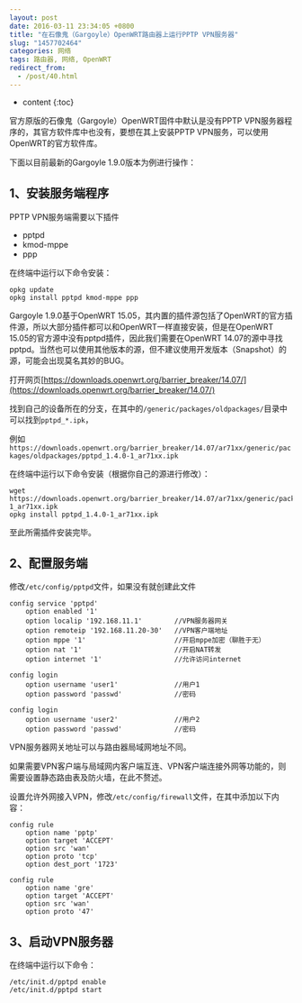 ```yaml
---
layout: post
date: 2016-03-11 23:34:05 +0800
title: "在石像鬼（Gargoyle）OpenWRT路由器上运行PPTP VPN服务器"
slug: "1457702464"
categories: 网络
tags: 路由器, 网络, OpenWRT
redirect_from:
  - /post/40.html
---
```

* content
{:toc}

官方原版的石像鬼（Gargoyle）OpenWRT固件中默认是没有PPTP VPN服务器程序的，其官方软件库中也没有，要想在其上安装PPTP VPN服务，可以使用OpenWRT的官方软件库。
<!--more-->

下面以目前最新的Gargoyle 1.9.0版本为例进行操作：

## 1、安装服务端程序

PPTP VPN服务端需要以下插件

* pptpd
* kmod-mppe
* ppp

在终端中运行以下命令安装：

```Shell
opkg update
opkg install pptpd kmod-mppe ppp
```

Gargoyle 1.9.0基于OpenWRT 15.05，其内置的插件源包括了OpenWRT的官方插件源，所以大部分插件都可以和OpenWRT一样直接安装，但是在OpenWRT 15.05的官方源中没有pptpd插件，因此我们需要在OpenWRT 14.07的源中寻找pptpd。当然也可以使用其他版本的源，但不建议使用开发版本（Snapshot）的源，可能会出现莫名其妙的BUG。

打开网页[https://downloads.openwrt.org/barrier_breaker/14.07/](https://downloads.openwrt.org/barrier_breaker/14.07/)

找到自己的设备所在的分支，在其中的`/generic/packages/oldpackages/`目录中可以找到`pptpd_*.ipk`，

例如`https://downloads.openwrt.org/barrier_breaker/14.07/ar71xx/generic/packages/oldpackages/pptpd_1.4.0-1_ar71xx.ipk`

在终端中运行以下命令安装（根据你自己的源进行修改）：

```Shell
wget https://downloads.openwrt.org/barrier_breaker/14.07/ar71xx/generic/packages/oldpackages/pptpd_1.4.0-1_ar71xx.ipk
opkg install pptpd_1.4.0-1_ar71xx.ipk
```

至此所需插件安装完毕。

## 2、配置服务端
修改`/etc/config/pptpd`文件，如果没有就创建此文件

```
config service 'pptpd'
	option enabled '1'
	option localip '192.168.11.1'        //VPN服务器网关
	option remoteip '192.168.11.20-30'   //VPN客户端地址
	option mppe '1'                      //开启mppe加密（聊胜于无）
	option nat '1'                       //开启NAT转发
	option internet '1'                  //允许访问internet

config login
	option username 'user1'              //用户1
	option password 'passwd'             //密码

config login
	option username 'user2'              //用户2
	option password 'passwd'             //密码
```

VPN服务器网关地址可以与路由器局域网地址不同。

如果需要VPN客户端与局域网内客户端互连、VPN客户端连接外网等功能的，则需要设置静态路由表及防火墙，在此不赘述。

设置允许外网接入VPN，修改`/etc/config/firewall`文件，在其中添加以下内容：

```
config rule
	option name 'pptp'
	option target 'ACCEPT'
	option src 'wan'
	option proto 'tcp'
	option dest_port '1723'

config rule
	option name 'gre'
	option target 'ACCEPT'
	option src 'wan'
	option proto '47'
```

## 3、启动VPN服务器
在终端中运行以下命令：

```Shell
/etc/init.d/pptpd enable
/etc/init.d/pptpd start
```